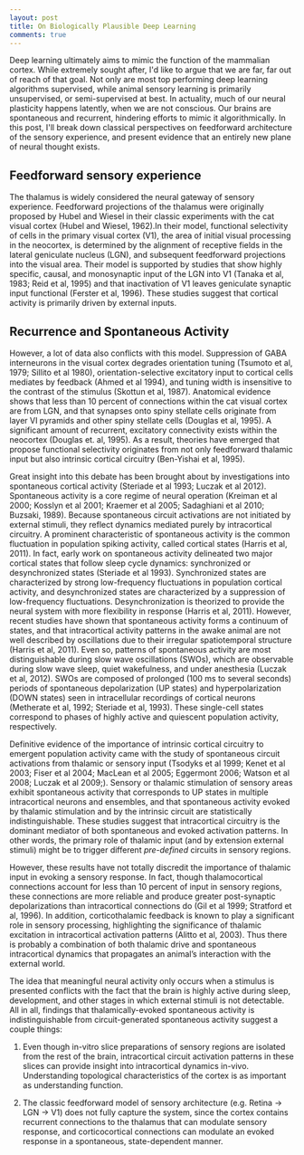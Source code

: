 ```yaml
---
layout: post
title: On Biologically Plausible Deep Learning
comments: true
---
```


Deep learning ultimately aims to mimic the function of the mammalian cortex. While extremely sought after, I'd like to argue that we are far, far out of reach of that goal.
Not only are most top performing deep learning algorithms supervised, while animal sensory learning is primarily unsupervised, or semi-supervised at best. In actuality, much of
our neural plasticity happens latently, when we are not conscious. Our brains are spontaneous and recurrent, hindering efforts to mimic it algorithmically. In this post,
I'll break down classical perspectives on feedforward architecture of the sensory experience, and present evidence that an entirely new plane of neural thought exists.

## Feedforward sensory experience

The thalamus is widely considered the neural gateway of sensory experience. Feedforward projections of the thalamus were originally proposed by Hubel and Wiesel in their
classic experiments with the cat visual cortex (Hubel and Wiesel, 1962).In their model, functional selectivity of cells in the primary visual cortex (V1), the area of initial visual processing in the neocortex, is determined by the alignment of receptive fields in the lateral geniculate nucleus (LGN), and subsequent feedforward projections into the visual area.  Their model is supported by studies that show highly specific, causal, and monosynaptic input of the LGN into V1 (Tanaka et al, 1983; Reid et al, 1995) and that inactivation of V1 leaves geniculate
 synaptic input functional (Ferster et al, 1996).  These studies suggest that cortical activity is primarily driven by external inputs.

## Recurrence and Spontaneous Activity


However, a lot of data also conflicts with this model. Suppression of GABA interneurons in the visual cortex degrades orientation tuning (Tsumoto et al, 1979; Sillito et al 1980), orientation-selective excitatory input to cortical cells mediates by feedback (Ahmed et al 1994), and tuning width is insensitive to the contrast of the stimulus
(Skottun et al, 1987). Anatomical evidence shows that less than 10 percent of connections within the cat visual cortex are from LGN, and that synapses onto spiny
stellate cells originate from layer VI pyramids and other spiny stellate cells (Douglas et al, 1995). A significant amount of recurrent, excitatory connectivity
exists within the neocortex (Douglas et. al, 1995). As a result, theories have emerged that propose functional selectivity originates from not only feedforward
thalamic input but also intrinsic cortical circuitry (Ben-Yishai et al, 1995).

Great insight into this debate has been brought about by investigations into spontaneous cortical activity (Steriade et al 1993; Luczak et al 2012). Spontaneous activity
is a core regime of neural operation (Kreiman et al 2000; Kosslyn et al 2001; Kraemer et al 2005; Sadaghiani et al 2010; Buzsaki, 1989). Because spontaneous circuit
activations are not initiated by external stimuli, they reflect dynamics mediated purely by intracortical circuitry. A prominent characteristic of spontaneous activity
is the common fluctuation in population spiking activity, called cortical states (Harris et al, 2011). In fact, early work on spontaneous activity delineated two major
cortical states that follow sleep cycle dynamics: synchronized or desynchronized states (Steriade et al 1993). Synchronized states are characterized by strong low-frequency
fluctuations in population cortical activity, and desynchronized states are characterized by a suppression of low-frequency fluctuations. Desynchronization is theorized
to provide the neural system with more flexibility in response (Harris et al, 2011). However, recent studies have shown that spontaneous activity forms a continuum of
states, and that intracortical activity patterns in the awake animal are not well described by oscillations due to their irregular spatiotemporal structure (Harris et al, 2011). Even so, patterns of spontaneous activity are most distinguishable during slow wave oscillations (SWOs), which are observable during slow wave sleep, quiet wakefulness, and under anesthesia (Luczak et al, 2012). SWOs are composed of prolonged (100 ms to several seconds) periods of spontaneous depolarization (UP states) and hyperpolarization (DOWN states) seen in intracellular recordings of cortical neurons (Metherate et al, 1992; Steriade et al, 1993). These single-cell states correspond to phases of highly active and quiescent population activity, respectively.

Definitive evidence of the importance of intrinsic cortical circuitry to emergent population activity came with the study of spontaneous circuit activations from
thalamic or sensory input (Tsodyks et al 1999; Kenet et al 2003; Fiser et al 2004; MacLean et al 2005; Eggermont 2006; Watson et al 2008; Luczak et al 2009;).
 Sensory or thalamic stimulation of sensory areas exhibit spontaneous activity that corresponds to UP states in multiple intracortical neurons and ensembles,
 and that spontaneous activity evoked by thalamic stimulation and by the intrinsic circuit are statistically indistinguishable. These studies suggest that
 intracortical circuitry is the dominant mediator of both spontaneous and evoked activation patterns. In other words, the primary role of thalamic input
 (and by extension external stimuli) might be to trigger different *pre-defined* circuits in sensory regions.

However, these results have not totally discredit the importance of thalamic input in evoking a sensory response. In fact, though thalamocortical connections
account for less than 10 percent of input in sensory regions, these connections are more reliable and produce greater post-synaptic depolarizations than
intracortical connections do (Gil et al 1999; Stratford et al, 1996). In addition, corticothalamic feedback is known to play a significant role in sensory
processing, highlighting the significance of thalamic excitation in intracortical activation patterns (Alitto et al, 2003). Thus there is probably a
combination of both thalamic drive and spontaneous intracortical dynamics that propagates an animal’s interaction with the external world.

The idea that meaningful neural activity only occurs when a stimulus is presented conflicts with the fact that the brain is highly active during sleep, development,
and other stages in which external stimuli is not detectable. All in all, findings that thalamically-evoked spontaneous activity is indistinguishable
from circuit-generated spontaneous activity suggest a couple things:

1) Even though in-vitro slice preparations of sensory regions are isolated from the rest of the brain, intracortical circuit activation patterns
  in these slices can provide insight into intracortical dynamics in-vivo. Understanding topological characteristics of the cortex is as important
  as understanding function.

2) The classic feedforward model of sensory architecture (e.g. Retina -> LGN -> V1) does not fully capture the system,
   since the cortex contains recurrent connections to the thalamus that can modulate sensory response, and corticocortical connections
   can modulate an evoked response in a spontaneous, state-dependent manner.
